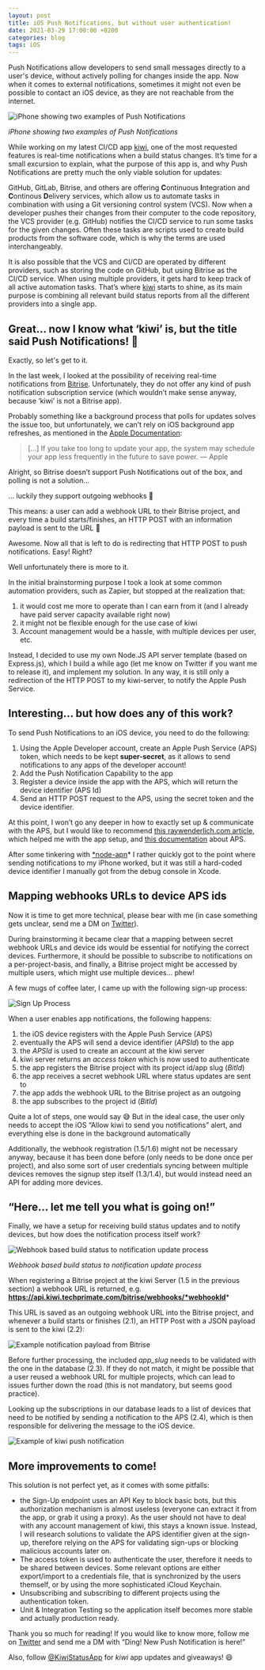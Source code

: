 ```yaml
---
layout: post
title: iOS Push Notifications, but without user authentication!
date: 2021-03-29 17:00:00 +0200
categories: blog
tags: iOS
---
```


Push Notifications allow developers to send small messages directly to a user's device, without actively polling for changes inside the app. Now when it comes to external notifications, sometimes it might not even be possible to contact an iOS device, as they are not reachable from the internet.

![iPhone showing two examples of Push Notifications](/assets/blog/ios-push-notifications-without-user-auth/image-1.jpeg)

_iPhone showing two examples of Push Notifications_

While working on my latest CI/CD app [kiwi](https://techprimate.com/kiwi), one of the most requested features is real-time notifications when a build status changes. It’s time for a small excursion to explain, what the purpose of this app is, and why Push Notifications are pretty much the only viable solution for updates:

GitHub, GitLab, Bitrise, and others are offering **C**ontinuous **I**ntegration and **C**ontinous **D**elivery services, which allow us to automate tasks in combination with using a Git versioning control system (VCS). Now when a developer pushes their changes from their computer to the code repository, the VCS provider (e.g. GitHub) notifies the CI/CD service to run some tasks for the given changes.
Often these tasks are scripts used to create build products from the software code, which is why the terms are used interchangeably.

It is also possible that the VCS and CI/CD are operated by different providers, such as storing the code on GitHub, but using Bitrise as the CI/CD service. When using multiple providers, it gets hard to keep track of all active automation tasks.
That’s where [kiwi](http://techprimate.com/kiwi) starts to shine, as its main purpose is combining all relevant build status reports from all the different providers into a single app.

## Great… now I know what ‘kiwi’ is, but the title said Push Notifications! 🤨

Exactly, so let's get to it.

In the last week, I looked at the possibility of receiving real-time notifications from [Bitrise](http://bitrise.io). Unfortunately, they do not offer any kind of push notification subscription service (which wouldn’t make sense anyway, because ‘kiwi’ is not a Bitrise app).

Probably something like a background process that polls for updates solves the issue too, but unfortunately, we can’t rely on iOS background app refreshes, as mentioned in the [Apple Documentation](https://developer.apple.com/documentation/uikit/app_and_environment/scenes/preparing_your_ui_to_run_in_the_background/updating_your_app_with_background_app_refresh):

> […] If you take too long to update your app, the system may schedule your app less frequently in the future to save power. — Apple

Alright, so Bitrise doesn’t support Push Notifications out of the box, and polling is not a solution…

… luckily they support outgoing webhooks 🎉

This means: a user can add a webhook URL to their Bitrise project, and every time a build starts/finishes, an HTTP POST with an information payload is sent to the URL 🥳

Awesome. Now all that is left to do is redirecting that HTTP POST to push notifications. Easy! Right?

Well unfortunately there is more to it.

In the initial brainstorming purpose I took a look at some common automation providers, such as Zapier, but stopped at the realization that:

1. it would cost me more to operate than I can earn from it (and I already have paid server capacity available right now)
2. it might not be flexible enough for the use case of kiwi
3. Account management would be a hassle, with multiple devices per user, etc.

Instead, I decided to use my own Node.JS API server template (based on Express.js), which I build a while ago (let me know on Twitter if you want me to release it), and implement my solution. In any way, it is still only a redirection of the HTTP POST to my kiwi-server, to notify the Apple Push Service.

## Interesting… but how does any of this work?

To send Push Notifications to an iOS device, you need to do the following:

1. Using the Apple Developer account, create an Apple Push Service (APS) token, which needs to be kept **super-secret**, as it allows to send notifications to any apps of the developer account!
2. Add the Push Notification Capability to the app
3. Register a device inside the app with the APS, which will return the device identifier (APS Id)
4. Send an HTTP POST request to the APS, using the secret token and the device identifier.

At this point, I won’t go any deeper in how to exactly set up & communicate with the APS, but I would like to recommend [this raywenderlich.com article](https://www.raywenderlich.com/11395893-push-notifications-tutorial-getting-started), which helped me with the app setup, and [this documentation](https://developer.apple.com/library/archive/documentation/NetworkingInternet/Conceptual/RemoteNotificationsPG/APNSOverview.html) about APS.

After some tinkering with [\*node-apn](https://github.com/node-apn/node-apn)\* I rather quickly got to the point where sending notifications to my iPhone worked, but it was still a hard-coded device identifier I manually got from the debug console in Xcode.

## Mapping webhooks URLs to device APS ids

Now it is time to get more technical, please bear with me (in case something gets unclear, send me a DM on [Twitter](https://twitter.com/philprimes)).

During brainstorming it became clear that a mapping between secret webhook URLs and device ids would be essential for notifying the correct devices. Furthermore, it should be possible to subscribe to notifications on a per-project-basis, and finally, a Bitrise project might be accessed by multiple users, which might use multiple devices… phew!

A few mugs of coffee later, I came up with the following sign-up process:

![Sign Up Process](/assets/blog/ios-push-notifications-without-user-auth/image-2.png)

When a user enables app notifications, the following happens:

1. the iOS device registers with the Apple Push Service (APS)
2. eventually the APS will send a device identifier (_APSId_) to the app
3. the _APSId_ is used to create an account at the kiwi server
4. kiwi server returns an _access token_ which is now used to authenticate
5. the app registers the Bitrise project with its project id/app slug (_BitId_)
6. the app receives a secret webhook URL where status updates are sent to
7. the app adds the webhook URL to the Bitrise project as an outgoing
8. the app subscribes to the project id (_BitId_)

Quite a lot of steps, one would say 😅 But in the ideal case, the user only needs to accept the iOS “Allow kiwi to send you notifications” alert, and everything else is done in the background automatically

Additionally, the webhook registration (1.5/1.6) might not be necessary anyway, because it has been done before (only needs to be done once per project), and also some sort of user credentials syncing between multiple devices removes the signup step itself (1.3/1.4), but would instead need an API for adding more devices.

## “Here… let me tell you what is going on!”

Finally, we have a setup for receiving build status updates and to notify devices, but how does the notification process itself work?

![Webhook based build status to notification update process](/assets/blog/ios-push-notifications-without-user-auth/image-3.png)

_Webhook based build status to notification update process_

When registering a Bitrise project at the kiwi Server (1.5 in the previous section) a webhook URL is returned, e.g. **https://api.kiwi.techprimate.com/bitrise/webhooks/*webhookId***

This URL is saved as an outgoing webhook URL into the Bitrise project, and whenever a build starts or finishes (2.1), an HTTP Post with a JSON payload is sent to the kiwi (2.2):

![Example notification payload from Bitrise](/assets/blog/ios-push-notifications-without-user-auth/image-4.png)

Before further processing, the included _app_slug_ needs to be validated with the one in the database (2.3). If they do not match, it might be possible that a user reused a webhook URL for multiple projects, which can lead to issues further down the road (this is not mandatory, but seems good practice).

Looking up the subscriptions in our database leads to a list of devices that need to be notified by sending a notification to the APS (2.4), which is then responsible for delivering the message to the iOS device.

![Example of kiwi push notification](/assets/blog/ios-push-notifications-without-user-auth/image-5.jpeg)

## More improvements to come!

This solution is not perfect yet, as it comes with some pitfalls:

- the Sign-Up endpoint uses an API Key to block basic bots, but this authorization mechanism is almost useless (everyone can extract it from the app, or grab it using a proxy). As the user should not have to deal with any account management of kiwi, this stays a known issue.
  Instead, I will research solutions to validate the APS identifier given at the sign-up, therefore relying on the APS for validating sign-ups or blocking malicious accounts later on.
- The access token is used to authenticate the user, therefore it needs to be shared between devices. Some relevant options are either export/import to a credentials file, that is synchronized by the users themself, or by using the more sophisticated iCloud Keychain.
- Unsubscribing and subscribing to different projects using the authentication token.
- Unit & Integration Testing so the application itself becomes more stable and actually production ready.

Thank you so much for reading! If you would like to know more, follow me on [Twitter](https://twitter.com/philprimes) and send me a DM with “Ding! New Push Notification is here!”

Also, follow [@KiwiStatusApp](http://twitter.com/KiwiStatusApp) for _kiwi_ app updates and giveaways! 😄
